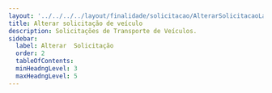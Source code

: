 ```yaml
---
layout: '../../../../layout/finalidade/solicitacao/AlterarSolicitacaoLayout.mdx'
title: Alterar solicitação de veículo
description: Solicitações de Transporte de Veículos.
sidebar:
  label: Alterar  Solicitação
  order: 2
  tableOfContents:
  minHeadngLevel: 3
  maxHeadngLevel: 5
---
```



